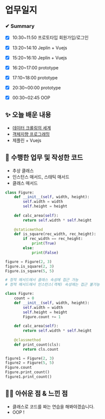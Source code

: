 # 업무일지

### ✔ Summary

- [x] 10:30~11:50 프로토타입 회원가입/로그인
- [x] 13:20~14:10 Jeplin + Vuejs
- [x] 15:20~16:10 Jeplin + Vuejs
- [x] 16:20~17:00 prototype
- [x] 17:10~18:00 prototype
- [x] 20:30~00:00 prototype
- [x] 00:30~02:45 OOP



## ✨ 오늘 배운 내용

- [데이터 크롤링의 세계](./live/데이터크롤링.md)
- [객체지향 프로그래밍](./APS/객체지향.md)
- 제플린 + Vuejs



## 👀 수행한 업무 및 작성한 코드

- 추상 클래스
- 인스턴스 매서드, 스태틱 매서드
- 클래스 매서드

```python
class Figure:
    def __init__(self, width, height):
        self.width = width
        self.height = height
        
    def calc_area(self):
        return self.width * self.height
	
    @staticmethod
    def is_square(rec_width, rec_height):
        if rec_width == rec_height:
            print(True)
        else:
            print(False)

figure = Figure(2, 3)
figure.is_square(2, 3)
Figure.is_square(5, 5)

# 정적 메서드에서 클래스 속성에 접근 가능
# 정적 메서드에서 인스턴스(객체) 속성에는 접근 불가능
```

```python
class Figure:
    count = 0
    def __init__(self, width, height):
        self.width = width
        self.height = height
        Figure.count += 1
        
    def calc_area(self):
        return self.width * self.height
	
    @classmethod
    def print_count(cls):
        return cls.count

figure1 = Figure(2, 3)
figure2 = Figure(5, 5)
Figure.count
Figure.print_count()
figure1.print_count()
```



## 🐱‍💻 아쉬운 점 & 느낀 점

- 클래스로 코드를 짜는 연습을 해봐야겠습니다.
- OOP !

 


